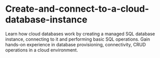 # Create-and-connect-to-a-cloud-database-instance
Learn how cloud databases work by creating a managed SQL database instance, connecting to it and performing basic SQL operations. Gain hands-on experience in database provisioning, connectivity, CRUD operations in a cloud environment.
